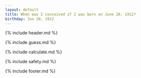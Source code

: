```yaml
---
layout: default
title: When was I conceived if I was born on June 20, 1912?
birthday: Jun 20, 1912
---
```


{% include header.md %}

{% include guess.md %}

{% include calculate.md %}

{% include safety.md %}

{% include footer.md %}



